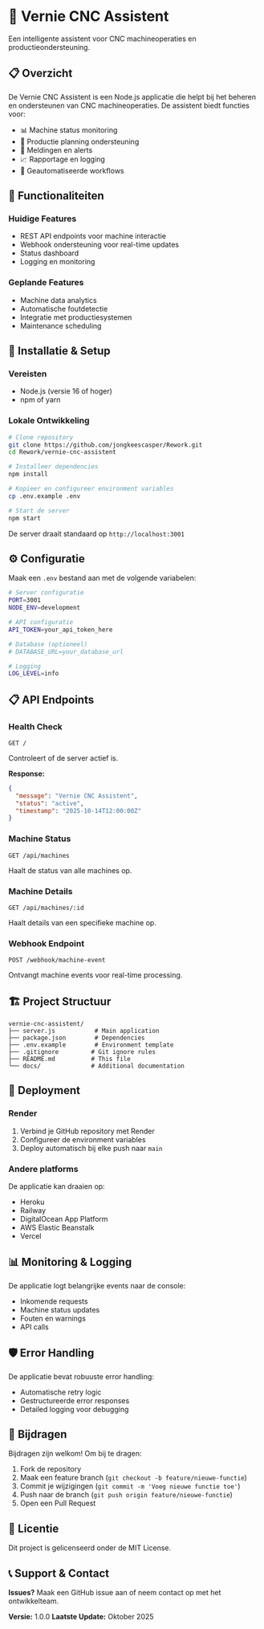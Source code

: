# 🔧 Vernie CNC Assistent

Een intelligente assistent voor CNC machineoperaties en productieondersteuning.

## 📋 Overzicht

De Vernie CNC Assistent is een Node.js applicatie die helpt bij het beheren en ondersteunen van CNC machineoperaties. De assistent biedt functies voor:

- 📊 Machine status monitoring
- 📝 Productie planning ondersteuning
- 🔔 Meldingen en alerts
- 📈 Rapportage en logging
- 🤖 Geautomatiseerde workflows

## 🚀 Functionaliteiten

### Huidige Features
- REST API endpoints voor machine interactie
- Webhook ondersteuning voor real-time updates
- Status dashboard
- Logging en monitoring

### Geplande Features
- Machine data analytics
- Automatische foutdetectie
- Integratie met productiesystemen
- Maintenance scheduling

## 🔧 Installatie & Setup

### Vereisten
- Node.js (versie 16 of hoger)
- npm of yarn

### Lokale Ontwikkeling

```bash
# Clone repository
git clone https://github.com/jongkeescasper/Rework.git
cd Rework/vernie-cnc-assistent

# Installeer dependencies
npm install

# Kopieer en configureer environment variables
cp .env.example .env

# Start de server
npm start
```

De server draait standaard op `http://localhost:3001`

## ⚙️ Configuratie

Maak een `.env` bestand aan met de volgende variabelen:

```bash
# Server configuratie
PORT=3001
NODE_ENV=development

# API configuratie
API_TOKEN=your_api_token_here

# Database (optioneel)
# DATABASE_URL=your_database_url

# Logging
LOG_LEVEL=info
```

## 📋 API Endpoints

### Health Check
```
GET /
```
Controleert of de server actief is.

**Response:**
```json
{
  "message": "Vernie CNC Assistent",
  "status": "active",
  "timestamp": "2025-10-14T12:00:00Z"
}
```

### Machine Status
```
GET /api/machines
```
Haalt de status van alle machines op.

### Machine Details
```
GET /api/machines/:id
```
Haalt details van een specifieke machine op.

### Webhook Endpoint
```
POST /webhook/machine-event
```
Ontvangt machine events voor real-time processing.

## 🏗️ Project Structuur

```
vernie-cnc-assistent/
├── server.js           # Main application
├── package.json        # Dependencies
├── .env.example        # Environment template
├── .gitignore         # Git ignore rules
├── README.md          # This file
└── docs/              # Additional documentation
```

## 🚀 Deployment

### Render
1. Verbind je GitHub repository met Render
2. Configureer de environment variables
3. Deploy automatisch bij elke push naar `main`

### Andere platforms
De applicatie kan draaien op:
- Heroku
- Railway
- DigitalOcean App Platform
- AWS Elastic Beanstalk
- Vercel

## 📊 Monitoring & Logging

De applicatie logt belangrijke events naar de console:
- Inkomende requests
- Machine status updates
- Fouten en warnings
- API calls

## 🛡️ Error Handling

De applicatie bevat robuuste error handling:
- Automatische retry logic
- Gestructureerde error responses
- Detailed logging voor debugging

## 🤝 Bijdragen

Bijdragen zijn welkom! Om bij te dragen:

1. Fork de repository
2. Maak een feature branch (`git checkout -b feature/nieuwe-functie`)
3. Commit je wijzigingen (`git commit -m 'Voeg nieuwe functie toe'`)
4. Push naar de branch (`git push origin feature/nieuwe-functie`)
5. Open een Pull Request

## 📝 Licentie

Dit project is gelicenseerd onder de MIT License.

## 📞 Support & Contact

**Issues?** Maak een GitHub issue aan of neem contact op met het ontwikkelteam.

**Versie:** 1.0.0
**Laatste Update:** Oktober 2025
